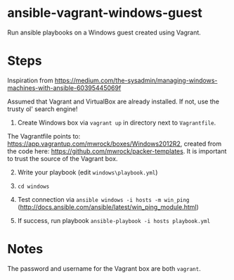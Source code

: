 # ansible-vagrant-windows-guest
Run ansible playbooks on a Windows guest created using Vagrant.

# Steps
Inspiration from https://medium.com/the-sysadmin/managing-windows-machines-with-ansible-60395445069f

Assumed that Vagrant and VirtualBox are already installed. If not,
use the trusty ol' search engine!

1. Create Windows box via `vagrant up` in directory next to `Vagrantfile`.
   
The Vagrantfile points to: https://app.vagrantup.com/mwrock/boxes/Windows2012R2, created from the code here: https://github.com/mwrock/packer-templates. It is important to trust the source of the Vagrant box.

2. Write your playbook (edit `windows\playbook.yml`) 

4. `cd windows`

5. Test connection via `ansible windows -i hosts -m win_ping` (http://docs.ansible.com/ansible/latest/win_ping_module.html)

6. If success, run playbook `ansible-playbook -i hosts playbook.yml`

# Notes
The password and username for the Vagrant box are both `vagrant`.
 
